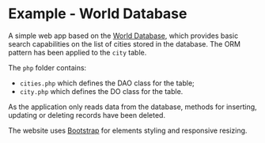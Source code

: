 # Example - World Database
A simple web app based on the [World Database](http://downloads.mysql.com/docs/world.sql.zip), which provides basic search capabilities on the list of cities stored in the database. The ORM pattern has been applied to the `city` table.

The `php` folder contains:
- `cities.php` which defines the DAO class for the table;
- `city.php` which defines the DO class for the table.

As the application only reads data from the database, methods for inserting, updating or deleting records have been deleted.

The website uses [Bootstrap](https://getbootstrap.com/) for elements styling and responsive resizing.